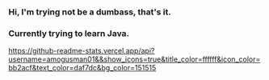 ### Hi, I'm trying not be a dumbass, that's it.

### Currently trying to learn Java.

https://github-readme-stats.vercel.app/api?username=amogusman01&&show_icons=true&title_color=ffffff&icon_color=bb2acf&text_color=daf7dc&bg_color=151515

